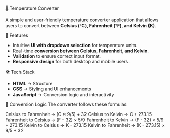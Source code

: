 🌡 Temperature Converter

A simple and user-friendly temperature converter application that allows users to convert between **Celsius (°C), Fahrenheit (°F), and Kelvin (K)**.

🚀 Features

- Intuitive **UI with dropdown selection** for temperature units.
- Real-time **conversion between Celsius, Fahrenheit, and Kelvin**.
- **Validation** to ensure correct input format.
- **Responsive design** for both desktop and mobile users.

🛠️ Tech Stack

- **HTML** → Structure
- **CSS** → Styling and UI enhancements
- **JavaScript** → Conversion logic and interactivity

📏 Conversion Logic
The converter follows these formulas:

Celsius to Fahrenheit → (C × 9/5) + 32
Celsius to Kelvin → C + 273.15
Fahrenheit to Celsius → (F - 32) × 5/9
Fahrenheit to Kelvin → (F - 32) × 5/9 + 273.15
Kelvin to Celsius → K - 273.15
Kelvin to Fahrenheit → (K - 273.15) × 9/5 + 32
